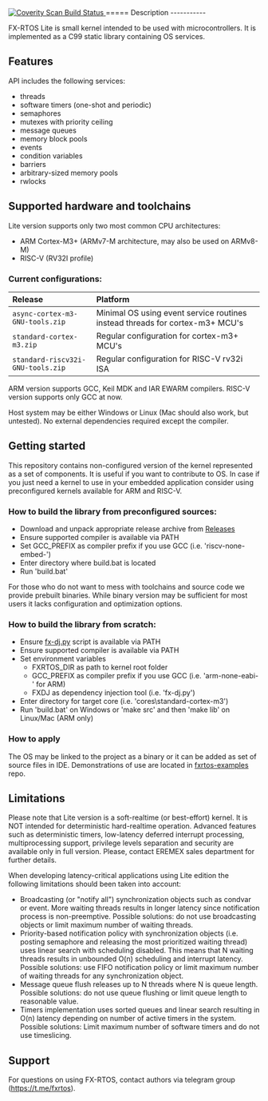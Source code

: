 <a href="https://scan.coverity.com/projects/eremex-fxrtos-lite">
  <img alt="Coverity Scan Build Status"
       src="https://scan.coverity.com/projects/23951/badge.svg"/>
</a>
=====
Description
-----------

FX-RTOS Lite is small kernel intended to be used with microcontrollers.
It is implemented as a C99 static library containing OS services.

Features
--------

API includes the following services:
- threads
- software timers (one-shot and periodic)
- semaphores
- mutexes with priority ceiling
- message queues
- memory block pools
- events
- condition variables
- barriers
- arbitrary-sized memory pools
- rwlocks

Supported hardware and toolchains
---------------------------------

Lite version supports only two most common CPU architectures: 
- ARM Cortex-M3+ (ARMv7-M architecture, may also be used on ARMv8-M)
- RISC-V (RV32I profile)

### Current configurations:
 Release | Platform
:--- | :---
`async-cortex-m3-GNU-tools.zip` | Minimal OS using event service routines instead threads for cortex-m3+ MCU's
`standard-cortex-m3.zip` | Regular configuration for cortex-m3+ MCU's
`standard-riscv32i-GNU-tools.zip` | Regular configuration for RISC-V rv32i ISA

ARM version supports GCC, Keil MDK and IAR EWARM compilers.
RISC-V version supports only GCC at now.

Host system may be either Windows or Linux (Mac should also work, but untested).
No external dependencies required except the compiler.

Getting started
---------------

This repository contains non-configured version of the kernel represented as a set of components. It is useful if you want to contribute to OS. 
In case if you just need a kernel to use in your embedded application consider using preconfigured kernels available for ARM and RISC-V.

### How to build the library from preconfigured sources:

- Download and unpack appropriate release archive from [Releases](https://github.com/Eremex/fxrtos-lite/releases)
- Ensure supported compiler is available via PATH
- Set GCC_PREFIX as compiler prefix if you use GCC (i.e. 'riscv-none-embed-')
- Enter directory where build.bat is located
- Run 'build.bat'

For those who do not want to mess with toolchains and source code we provide prebuilt binaries. While binary version may be sufficient for most users it lacks configuration and optimization options.

### How to build the library from scratch:

- Ensure [fx-dj.py](https://github.com/Eremex/fx-dj) script is available via PATH
- Ensure supported compiler is available via PATH
- Set environment variables
    - FXRTOS_DIR as path to kernel root folder
    - GCC_PREFIX as compiler prefix if you use GCC (i.e. 'arm-none-eabi-' for ARM)
    - FXDJ as dependency injection tool (i.e. 'fx-dj.py')
- Enter directory for target core (i.e. 'cores\standard-cortex-m3')
- Run 'build.bat' on Windows or 'make src' and then 'make lib' on Linux/Mac (ARM only)

### How to apply
The OS may be linked to the project as a binary or it can be added as set of source files in IDE.
Demonstrations of use are located in [fxrtos-examples](https://github.com/Eremex/fxrtos-examples) repo.

Limitations
-----------

Please note that Lite version is a soft-realtime (or best-effort) kernel. It is NOT intended for deterministic hard-realtime operation.
Advanced features such as deterministic timers, low-latency deferred interrupt processing, multiprocessing support, privilege levels separation and security
are available only in full version. Please, contact EREMEX sales department for further details.

When developing latency-critical applications using Lite edition the following limitations should been taken into account:

- Broadcasting (or "notify all") synchronization objects such as condvar or event. More waiting threads results in longer latency since notification process is non-preemptive. Possible solutions: do not use broadcasting objects or limit maximum number of waiting threads.
- Priority-based notification policy with synchronization objects (i.e. posting semaphore and releasing the most prioritized waiting thread) uses linear search with scheduling disabled. This means that N waiting threads results in unbounded O(n) scheduling and interrupt latency. Possible solutions: use FIFO notification policy or limit maximum number of waiting threads for any synchronization object.
- Message queue flush releases up to N threads where N is queue length. Possible solutions: do not use queue flushing or limit queue length to reasonable value.
- Timers implementation uses sorted queues and linear search resulting in O(n) latency depending on number of active timers in the system. Possible solutions: Limit maximum number of software timers and do not use timeslicing.

Support
-----------
For questions on using FX-RTOS, contact authors via telegram group (https://t.me/fxrtos).
